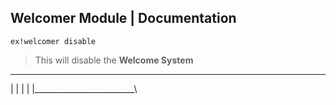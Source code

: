 ## Welcomer Module | Documentation

```
ex!welcomer disable
``` 
> This will disable the __Welcome System__

___________________________
|                         |
|                         |
|_________________________\
